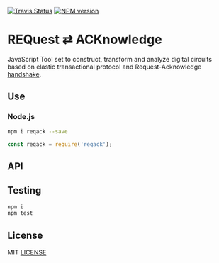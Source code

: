 [![Travis Status](https://travis-ci.org/drom/reqack.svg?branch=master)](https://travis-ci.org/drom/reqack)
[![NPM version](https://img.shields.io/npm/v/reqack.svg)](https://www.npmjs.org/package/reqack)

# REQuest ⇄ ACKnowledge

JavaScript Tool set to construct, transform and analyze digital circuits based on elastic transactional protocol and Request-Acknowledge [handshake](./docs/controller.md).

## Use

### Node.js

```sh
npm i reqack --save
```

```js
const reqack = require('reqack');
```

## API

## Testing

```sh
npm i
npm test
```

## License

MIT [LICENSE](LICENSE)
